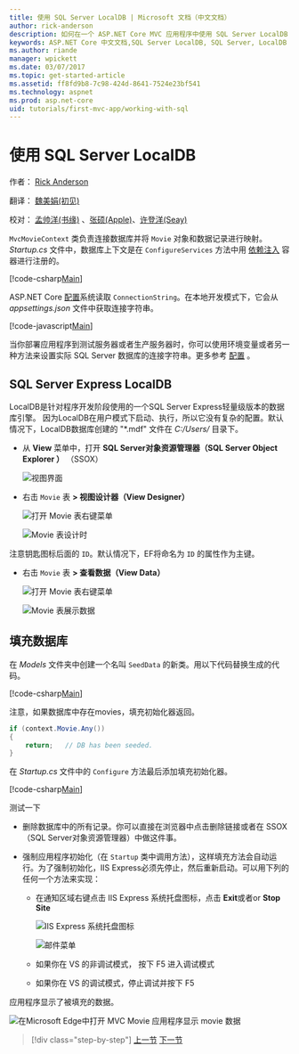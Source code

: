 ```yaml
---
title: 使用 SQL Server LocalDB | Microsoft 文档（中文文档）
author: rick-anderson
description: 如何在一个 ASP.NET Core MVC 应用程序中使用 SQL Server LocalDB
keywords: ASP.NET Core 中文文档,SQL Server LocalDB, SQL Server, LocalDB 
ms.author: riande
manager: wpickett
ms.date: 03/07/2017
ms.topic: get-started-article
ms.assetid: ff8fd9b8-7c98-424d-8641-7524e23bf541
ms.technology: aspnet
ms.prod: asp.net-core
uid: tutorials/first-mvc-app/working-with-sql
---
```

# 使用 SQL Server LocalDB

作者： [Rick Anderson](https://twitter.com/RickAndMSFT)

翻译： [魏美娟(初见)](http://github.com/ChujianA) 

校对： [孟帅洋(书缘)](https://github.com/mengshuaiyang) 、[张硕(Apple)](https://github.com/RockFishChina)、[许登洋(Seay)](https://github.com/SeayXu)

`MvcMovieContext` 类负责连接数据库并将 `Movie` 对象和数据记录进行映射。 *Startup.cs* 文件中，数据库上下文是在 `ConfigureServices` 方法中用 [依赖注入](xref:fundamentals/dependency-injection) 容器进行注册的。

[!code-csharp[Main](start-mvc/sample/MvcMovie/Startup.cs?name=snippet_cs&highlight=7)]

ASP.NET Core  [配置](xref:fundamentals/configuration)系统读取 `ConnectionString`。在本地开发模式下，它会从 *appsettings.json* 文件中获取连接字符串。

[!code-javascript[Main](start-mvc/sample/MvcMovie/appsettings.json?highlight=2&range=8-10)]

当你部署应用程序到测试服务器或者生产服务器时，你可以使用环境变量或者另一种方法来设置实际 SQL Server 数据库的连接字符串。更多参考 [配置](xref:fundamentals/configuration) 。

## SQL Server Express LocalDB

LocalDB是针对程序开发阶段使用的一个SQL Server Express轻量级版本的数据库引擎。 因为LocalDB在用户模式下启动、执行，所以它没有复杂的配置。默认情况下，LocalDB数据库创建的 "\*.mdf" 文件在 *C:/Users/<user>* 目录下。

* 从 **View** 菜单中，打开 **SQL Server对象资源管理器（SQL Server Object Explorer ）** （SSOX）

  ![视图界面](working-with-sql/_static/ssox.png)

* 右击 `Movie` 表 **> 视图设计器（View Designer）**

  ![打开 Movie 表右键菜单](working-with-sql/_static/design.png)

  ![Movie 表设计时](working-with-sql/_static/dv.png)

注意钥匙图标后面的 `ID`。默认情况下，EF将命名为 `ID` 的属性作为主键。

* 右击 `Movie` 表  **> 查看数据（View Data）**

  ![打开 Movie 表右键菜单](working-with-sql/_static/ssox2.png)

  ![Movie 表展示数据](working-with-sql/_static/vd22.png)

## 填充数据库

在 *Models* 文件夹中创建一个名叫 `SeedData` 的新类。用以下代码替换生成的代码。

[!code-csharp[Main](start-mvc/sample/MvcMovie/Models/SeedData.cs?name=snippet_1)]

注意，如果数据库中存在movies，填充初始化器返回。

```csharp
if (context.Movie.Any())
{
    return;   // DB has been seeded.
}
```

在 *Startup.cs* 文件中的 `Configure` 方法最后添加填充初始化器。

[!code-csharp[Main](start-mvc/sample/MvcMovie/Startup.cs?highlight=9&name=snippet_seed)]

测试一下

* 删除数据库中的所有记录。你可以直接在浏览器中点击删除链接或者在 SSOX（SQL Server对象资源管理器）中做这件事。
* 强制应用程序初始化（在 `Startup` 类中调用方法），这样填充方法会自动运行。为了强制初始化，IIS Express必须先停止，然后重新启动。可以用下列的任何一个方法来实现：

  * 在通知区域右键点击 IIS Express 系统托盘图标，点击 **Exit**或者or **Stop Site**

    ![IIS Express 系统托盘图标](working-with-sql/_static/iisExIcon.png)

    ![邮件菜单](working-with-sql/_static/stopIIS.png)

   * 如果你在 VS 的非调试模式， 按下 F5 进入调试模式
   * 如果你在 VS 的调试模式，停止调试并按下 F5
   
应用程序显示了被填充的数据。

![在Microsoft Edge中打开 MVC Movie 应用程序显示 movie 数据](working-with-sql/_static/m55.png)

>[!div class="step-by-step"]
[上一节](adding-model.md)
[下一节](controller-methods-views.md)  
